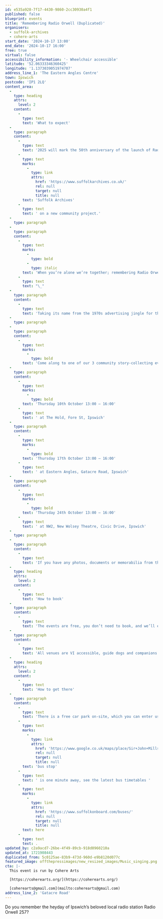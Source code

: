 ```yaml
---
id: e535a928-7f17-4430-9860-2cc30930a4f1
published: false
blueprint: events
title: 'Remembering Radio Orwell (Duplicated)'
organisers:
  - suffolk-archives
  - cohere-arts
start_date: '2024-10-17 13:00'
end_date: '2024-10-17 16:00'
free: true
virtual: false
accessibility_information: '- Wheelchair accessible'
latitude: '52.06333346360425'
longitude: '1.1373039051974707'
address_line_1: 'The Eastern Angles Centre'
town: Ipswich
postcode: 'IP1 2LQ'
content_area:
  -
    type: heading
    attrs:
      level: 2
    content:
      -
        type: text
        text: 'What to expect'
  -
    type: paragraph
    content:
      -
        type: text
        text: '2025 will mark the 50th anniversary of the launch of Radio Orwell 257, the local radio station that played an integral role in the lives of Ipswich residents from 1975 – 1992. This Autumn, Cohere Arts is delighted to be working in partnership with '
      -
        type: text
        marks:
          -
            type: link
            attrs:
              href: 'https://www.suffolkarchives.co.uk/'
              rel: null
              target: null
              title: null
        text: 'Suffolk Archives'
      -
        type: text
        text: ' on a new community project.'
  -
    type: paragraph
  -
    type: paragraph
    content:
      -
        type: text
        marks:
          -
            type: bold
          -
            type: italic
        text: 'When you’re alone we’re together; remembering Radio Orwell.'
      -
        type: text
        text: "\_"
  -
    type: paragraph
    content:
      -
        type: text
        text: 'Taking its name from the 1970s advertising jingle for the station, this project, made possible with The National Lottery Heritage Fund, will invite Ipswich residents to share their recollections, stories and memorabilia relating to Radio Orwell in three community events to be held at Ipswich venues in October 2024. Stories captured will be transcribed by Suffolk Archives and preserved for years to come as part of their archive collections.'
  -
    type: paragraph
  -
    type: paragraph
    content:
      -
        type: text
        marks:
          -
            type: bold
        text: 'Come along to one of our 3 community story-collecting events:'
  -
    type: paragraph
    content:
      -
        type: text
        marks:
          -
            type: bold
        text: 'Thursday 10th October 13:00 – 16:00'
      -
        type: text
        text: ' at The Hold, Fore St, Ipswich'
  -
    type: paragraph
    content:
      -
        type: text
        marks:
          -
            type: bold
        text: 'Thursday 17th October 13:00 – 16:00'
      -
        type: text
        text: ' at Eastern Angles, Gatacre Road, Ipswich'
  -
    type: paragraph
    content:
      -
        type: text
        marks:
          -
            type: bold
        text: 'Thursday 24th October 13:00 – 16:00'
      -
        type: text
        text: ' at NW2, New Wolsey Theatre, Civic Drive, Ipswich'
  -
    type: paragraph
  -
    type: paragraph
    content:
      -
        type: text
        text: 'If you have any photos, documents or memorabilia from the era, and are happy to bring them along (with consent) we will scan them for the archive. '
  -
    type: heading
    attrs:
      level: 2
    content:
      -
        type: text
        text: 'How to book'
  -
    type: paragraph
    content:
      -
        type: text
        text: 'The events are free, you don’t need to book, and we’ll even throw in a free tea or coffee. '
  -
    type: paragraph
    content:
      -
        type: text
        text: 'All venues are VI accessible, guide dogs and companions are welcome, and the sessions will be supported by fully trained volunteers.'
  -
    type: heading
    attrs:
      level: 2
    content:
      -
        type: text
        text: 'How to get there'
  -
    type: paragraph
    content:
      -
        type: text
        text: 'There is a free car park on-site, which you can enter using the large blue gates located on the right-hand side of Gatacre Road. Other car parks nearby which are pay and display include: South Street Car Park (10 min walk to theatre), Portman Road Car Park (16 min walk to theatre). The closest '
      -
        type: text
        marks:
          -
            type: link
            attrs:
              href: 'https://www.google.co.uk/maps/place/Sir+John+Mills+Theatre/@52.0631843,1.1376062,19.75z/data=!4m12!1m6!3m5!1s0x47d9a1b5f34a8ddd:0xe05bc781d84ef4dd!2sEastern+Angles+Centre!8m2!3d52.0631422!4d1.13732!3m4!1s0x47d9a1b5f9a67d49:0x8856208cee78829a!8m2!3d52.063236!4d1.137275'
              rel: null
              target: null
              title: null
        text: 'bus stop'
      -
        type: text
        text: ' is one minute away, see the latest bus timetables '
      -
        type: text
        marks:
          -
            type: link
            attrs:
              href: 'https://www.suffolkonboard.com/buses/'
              rel: null
              target: null
              title: null
        text: here
      -
        type: text
        text: .
updated_by: c2a9acd7-26be-4f49-89cb-918d0960210a
updated_at: 1721908443
duplicated_from: 5c0125ae-83b9-473d-960d-e9b8120d077c
featured_image: offthepressimages/new_resized_images/Music_singing.png
cta: |-
  This event is run by Cohere Arts

  [https://coherearts.org/](https://coherearts.org/)

  [coherearts@gmail.com](mailto:coherearts@gmail.com)
address_line_2: 'Gatacre Road'
---
```

Do you remember the heyday of Ipswich’s beloved local radio station Radio Orwell 257?